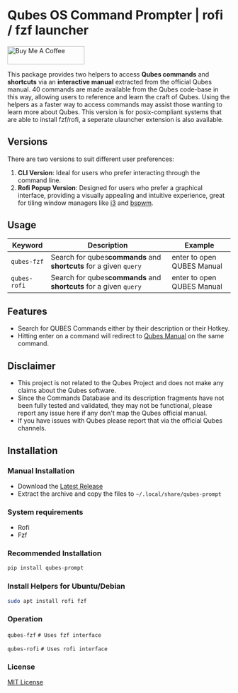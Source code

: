 # Qubes OS Command Prompter | rofi / fzf launcher

<a href="https://www.buymeacoffee.com/ubuntupunk" target="_blank"><img src="https://cdn.buymeacoffee.com/buttons/default-orange.png" alt="Buy Me A Coffee" height="41" width="174"></a>

This package provides two helpers to access **Qubes commands** and **shortcuts** via an **interactive manual** extracted from the official Qubes  manual. 40 commands are made available from the Qubes code-base in this way, allowing users to reference and learn the craft of Qubes. Using the helpers as a faster way to access commands may assist those wanting to learn more about Qubes. This version is for posix-compliant systems that are able to install fzf/rofi, a seperate ulauncher extension is also available.

## Versions

There are two versions to suit different user preferences:

1. **CLI Version**: Ideal for users who prefer interacting through the command line.
2. **Rofi Popup Version**: Designed for users who prefer a graphical interface, providing a visually appealing and intuitive experience, great for tiling window managers like [i3](https://i3wm.org/) and [bspwm](https://github.com/baskerville/bspwm).

## Usage

| Keyword        | Description                                                                    | Example     |
| -------------- | ------------------------------------------------------------------------------ | ----------- |
| ``qubes-fzf`` | Search for qubes**commands** and **shortcuts** for a given `query` | enter to open QUBES Manual |
| `qubes-rofi` | Search for qubes**commands** and **shortcuts** for a given `query` | enter to open QUBES Manual |

## Features

* Search for QUBES Commands either by their description or their Hotkey.
* Hitting enter on a command will redirect to [Qubes Manual](https://github.com/ubuntupunk/qubes-prompt/blob/main/src/qubes_prompt/db/commands.json) on the same command.

## Disclaimer
* This project is not related to the Qubes Project and does not make any claims about the Qubes software.
* Since the Commands Database and its description fragments have not been fully tested and validated, they may not be functional, please report any issue here if any don't map the Qubes official manual.
* If you have issues with Qubes please report that via the official Qubes channels.

## Installation

### Manual Installation

* Download the [Latest Release](https://github.com/ubuntpunk/qubes-prompt/releases/latest)
* Extract the archive and copy the files to `~/.local/share/qubes-prompt`

### System requirements
- Rofi
- Fzf
### Recommended Installation
```python
pip install qubes-prompt
```
### Install Helpers for Ubuntu/Debian

```bash
sudo apt install rofi fzf
```
### Operation
`qubes-fzf`  `# Uses fzf interface`

`qubes-rofi`  `# Uses rofi interface`

### License

[MIT License](https://github.com/ubuntupunk/qubes-prompt/blob/main/LICENSE)
